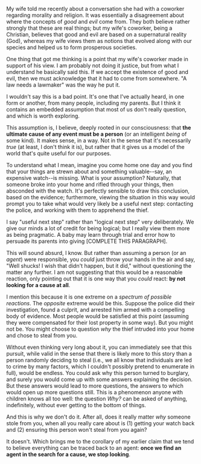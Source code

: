 My wife told me recently about a conversation she had with a coworker regarding morality and religion. It was essentially a disagreement about where the concepts of *good* and *evil* come from. They both believe rather strongly that these are real things; but my wife's coworker, being a Christian, believes that good and evil are based on a supernatural reality (God), whereas my wife views them as notions that evolved along with our species and helped us to form prosperous societies.

One thing that got me thinking is a point that my wife's coworker made in support of his view. I am probably not doing it justice, but from what I understand he basically said this. If we accept the existence of good and evil, then we must acknowledge that it had to come from somewhere. "A law needs a lawmaker" was the way he put it.

I wouldn't say this is a bad point. It's one that I've actually heard, in one form or another, from many people, including my parents. But I think it contains an embedded assumption that most of us don't really question, and which is worth exploring.

This assumption is, I believe, deeply rooted in our consciousness: that **the ultimate cause of any event must be a person** (or an intelligent *being* of some kind). It makes sense, in a way. Not in the sense that it's necessarily *true* (at least, I don't think it is), but rather that it gives us a model of the world that's quite useful for our purposes.

To understand what I mean, imagine you come home one day and you find that your things are strewn about and something valuable--say, an expensive watch--is missing. What is your assumption? Naturally, that someone broke into your home and rifled through your things, then absconded with the watch. It's perfectly sensible to draw this conclusion, based on the evidence; furthermore, viewing the situation in this way would prompt you to take what would very likely be a useful next step: contacting the police, and working with them to apprehend the thief.

I say "useful next step" rather than "logical next step" very deliberately. We give our minds a lot of credit for being logical; but I really view them more as being pragmatic. A baby may learn through trial and error how to persuade its parents into giving \[COMPLETE THIS PARAGRAPH\].

This will sound absurd, I know. But rather than assuming a person (or an *agent*) were responsible, you *could* just throw your hands in the air and say, "Well shucks! I wish that didn't happen, but it did," without questioning the matter any further. I am not suggesting that this would be a reasonable reaction, only pointing out that it is one way that you *could* react: **by not looking for a cause at all**.

I mention this because it is one extreme on a *spectrum of possible reactions*. The *opposite* extreme would be this. Suppose the police did their investigation, found a culprit, and arrested him armed with a compelling body of evidence. Most people would be satisfied at this point (assuming they were compensated for their lost property in some way). But you might not be. You might choose to question *why* the thief intruded into your home and chose to steal from you.

Without even thinking very long about it, you can immediately see that this pursuit, while valid in the sense that there is likely more to this story than a person randomly deciding to steal (i.e., we all know that individuals are led to crime by many factors, which I couldn't possibly pretend to enumerate in full), would be endless. You could ask why this person turned to burglary, and surely you would come up with some answers explaining the decision. But these answers would lead to more questions, the answers to which would open up more questions still. This is a phenomenon anyone with children knows all too well: the question *Why?* can be asked of anything, indefinitely, without ever getting to the bottom of things.

And this is why we don't do it. After all, does it really matter *why* someone stole from you, when all you really care about is (1) getting your watch back and (2) ensuring this person won't steal from you again?

It doesn't. Which brings me to the corollary of my earlier claim that we tend to believe everything can be traced back to an agent: **once we find an agent in the search for a cause, we stop looking**.
